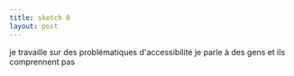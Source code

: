 ```yaml
---
title: sketch 0
layout: post
---
```


je travaille sur des problématiques d'accessibilité 
je parle à des gens et ils comprennent pas
